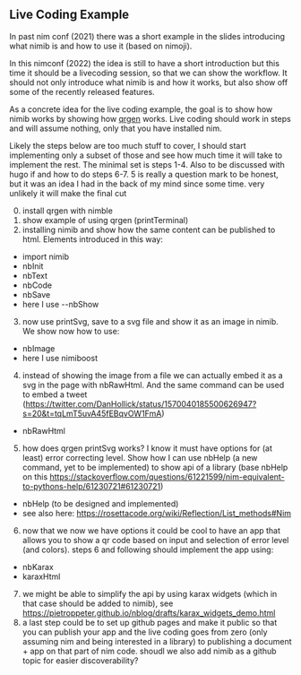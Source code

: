 ## Live Coding Example

In past nim conf (2021) there was a short example in the slides introducing what nimib is and how to use it (based on nimoji).

In this nimconf (2022) the idea is still to have a short introduction but this time it should be a livecoding session, so that we can show the workflow. It should not only introduce what nimib is and how it works, but also show off some of the recently released features.

As a concrete idea for the live coding example, the goal is to show how nimib works by showing how [qrgen](https://github.com/aruZeta/QRgen) works.
Live coding should work in steps and will assume nothing, only that you have installed nim.

Likely the steps below are too much stuff to cover, I should start implementing only a subset of those and see how much time it will take to implement the rest. The minimal set is steps 1-4. Also to be discussed with hugo if and how to do steps 6-7. 5 is really a question mark to be honest, but it was an idea I had in the back of my mind since some time. very unlikely it will make the final cut

0. install qrgen with nimble
1. show example of using qrgen (printTerminal)
2. installing nimib and show how the same content can be published to html. Elements introduced in this way:
  - import nimib
  - nbInit
  - nbText
  - nbCode
  - nbSave
  - here I use --nbShow
3. now use printSvg, save to a svg file and show it as an image in nimib. We show now how to use:
  - nbImage
  - here I use nimiboost
4. instead of showing the image from a file we can actually embed it as a svg in the page with nbRawHtml. And the same command can be used to embed a tweet (https://twitter.com/DanHollick/status/1570040185500626947?s=20&t=tqLmT5uvA45fEBqvOW1FmA)
  - nbRawHtml
5. how does qrgen printSvg works? I know it must have options for (at least) error correcting level. Show how I can use nbHelp (a new command, yet to be implemented) to show api of a library (base nbHelp on this https://stackoverflow.com/questions/61221599/nim-equivalent-to-pythons-help/61230721#61230721)
  - nbHelp (to be designed and implemented)
  - see also here: https://rosettacode.org/wiki/Reflection/List_methods#Nim
6. now that we now we have options it could be cool to have an app that allows you to show a qr code based on input and selection of error level (and colors). steps 6 and following should implement the app using:
  - nbKarax
  - karaxHtml
7. we might be able to simplify the api by using karax widgets (which in that case should be added to nimib), see https://pietroppeter.github.io/nblog/drafts/karax_widgets_demo.html
8. a last step could be to set up github pages and make it public so that you can publish your app and the live coding goes from zero (only assuming nim and being interested in a library) to publishing a document + app on that part of nim code. shoudl we also add nimib as a github topic for easier discoverability?